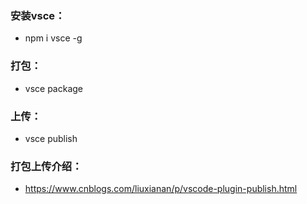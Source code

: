 ### 安装vsce：
- npm i vsce -g
### 打包：
- vsce package
### 上传：
- vsce publish
### 打包上传介绍：
- https://www.cnblogs.com/liuxianan/p/vscode-plugin-publish.html
